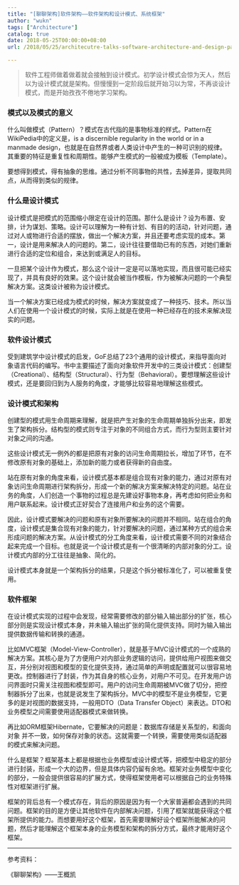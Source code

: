 ```yaml
---
title: "[聊聊架构]软件架构——软件架构和设计模式、系统框架"
author: "wukn"
tags: ["Architecture"]
catalog: true
date: 2018-05-25T00:00:00+08:00
url: /2018/05/25/architecutre-talks-software-architecture-and-design-pattern-and-frame/

---
```


> 软件工程师做着做着就会接触到设计模式。初学设计模式会惊为天人，然后以为设计模式就是架构。但慢慢到一定阶段后就开始习以为常，不再谈设计模式，而是开始孜孜不倦地学习架构。

<!--more-->

### 模式以及模式的意义

什么叫做模式（Pattern）？模式在古代指的是事物标准的样式。Pattern在WikiPedia中的定义是，is a discernible regularity in the world or in a manmade design，也就是在自然界或者人类设计中产生的一种可识别的规律。其重要的特征是重复性和周期性。能够产生模式的一般被成为模板（Template）。

要想得到模式，得有抽象的思维。通过分析不同事物的共性，去掉差异，提取共同点，从而得到类似的规律。

### 什么是设计模式

设计模式是把模式的范围缩小限定在设计的范围。那什么是设计？设为布置、安排，计为谋划、策略。设计可以理解为一种有计划、有目的的活动，针对问题，通过对人或物进行合适的摆放，做出一个解决方案，并且还要考虑实现的成本。第一，设计是用来解决人的问题的。第二，设计往往要借助已有的东西，对她们重新进行合适的定位和组合，来达到或满足人的目标。

一旦把某个设计作为模式，那么这个设计一定是可以落地实现，而且很可能已经实现了，并具有良好的效果。这个设计就会被当作模板，作为被解决问题的一个典型解决方案。这类设计被称为设计模式。

当一个解决方案已经成为模式的时候，解决方案就变成了一种技巧、技术。所以当人们在使用一个设计模式的时候，实际上就是在使用一种已经存在的技术来解决现实的问题。

### 软件设计模式

受到建筑学中设计模式的启发，GoF总结了23个通用的设计模式，来指导面向对象语言代码的编写。书中主要描述了面向对象软件开发中的三类设计模式：创建型（Creational）、结构型（Structural）、行为型（Behavioral）。要想理解这些设计模式，还是要回归到为人服务的角度，才能够比较容易地理解这些模式。

### 设计模式和架构

创建型的模式用生命周期来理解，就是把产生对象的生命周期单独拆分出来，即发生了架构拆分。结构型的模式则专注于对象的不同组合方式，而行为型则主要针对对象之间的沟通。

这些设计模式无一例外的都是把原有对象的访问生命周期拉长，增加了环节，在不修改原有对象的基础上，添加新的能力或者获得新的自由度。

站在原有对象的角度来看，设计模式基本都是组合现有对象的能力，通过对原有对象访问生命周期进行架构拆分，形成一个新的解决方案来解决特定的问题。站在业务的角度，人们创造一个事物的过程总是先建设好事物本身，再考虑如何把业务和用户联系起来。设计模式正好契合了连接用户和业务的这个需要。

因此，设计模式要解决的问题和原有对象所要解决的问题并不相同。站在组合的角度，设计模式是集合现有对象的能力，针对要解决的问题，通过某种方式的组合来形成问题的解决方案。从设计模式的分工角度来看，设计模式需要不同的对象结合起来完成一个目标。也就是说一个设计模式是有一个很清晰的内部对象的分工。设计模式内部的分工往往是抽象、简化的。

设计模式本身就是一个架构拆分的结果，只是这个拆分被标准化了，可以被重复使用。

### 软件框架

在设计模式实现的过程中会发现，经常需要修改的部分输入输出部分的扩张，核心部分则是实现设计模式本身，并未输入输出扩张的简化提供支持。同时为输入输出提供数据传输和转换的通道。

比如MVC框架（Model-View-Controller），就是基于MVC设计模式的一个成熟的解决方案。其核心是为了方便用户对内部业务逻辑的访问，提供给用户视图来做交互，并分别对视图和模型的变化提供支持，通过简单的声明或配置就可以很容易地更改。控制器进行了封装，作为其自身的核心业务，对用户不可见。在开发用户访问界面时只需关注视图和模型即可。用户的访问生命周期被MVC做了切分，把控制器拆分了出来，也就是说发生了架构拆分。MVC中的模型不是业务模型，它更多的是对视图的数据支持，一般用DTO（Data Transfer Object）来表达。DTO和业务模型之间需要使用适配器模式来做转换。

再比如ORM框架Hibernate，它要解决的问题是：数据库存储是关系型的，和面向对象 并不一致，如何保存对象的状态。这就需要一个转换，需要使用类似适配器的模式来解决问题。

什么是框架？框架基本上都是根据也业务模型或设计模式等，把模型中稳定的部分进行封装，形成一个大的边界，但是具体内容仍留有余地。框架对业务模型中变化的部分，一般会提供很容易的扩展方式，使得框架使用者可以根据自己的业务特殊性对框架进行扩展。

框架的背后总有一个模式存在，背后的原因是因为有一个大家普遍都会遇到的共同问题。框架的目的是方便让其他软件在内部解决问题，引用了框架就能获得这个框架所提供的能力。而想要用好这个框架，首先需要理解好设个框架所能解决的问题，然后才能理解这个框架本身的业务模型和架构的拆分方式，最终才能用好这个框架。

---

参考资料：

《聊聊架构》——王概凯
